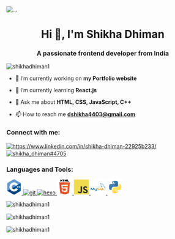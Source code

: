 <img height="400" width="1100" src="https://cdn.dribbble.com/users/4055494/screenshots/15215756/media/d2b66c4ca0192aa26d103448b3d1518b.gif" alt="...">
<h1 align="center">Hi 👋, I'm Shikha Dhiman</h1>
<h3 align="center">A passionate frontend developer from India</h3>


<p align="left"> <img src="https://komarev.com/ghpvc/?username=shikhadhiman1&label=Profile%20views&color=0e75b6&style=flat" alt="shikhadhiman1" /> </p>

- 🔭 I’m currently working on **my Portfolio website**

- 🌱 I’m currently learning **React.js**

- 💬 Ask me about **HTML, CSS, JavaScript, C++**

- 📫 How to reach me **dshikha4403@gmail.com**

<h3 align="left">Connect with me:</h3>
<p align="left">
<a href="https://linkedin.com/in/https://www.linkedin.com/in/shikha-dhiman-22925b233/" target="blank"><img align="center" src="https://raw.githubusercontent.com/rahuldkjain/github-profile-readme-generator/master/src/images/icons/Social/linked-in-alt.svg" alt="https://www.linkedin.com/in/shikha-dhiman-22925b233/" height="30" width="40" /></a>
<a href="https://discord.gg/shikhadhiman_22221" target="blank"><img align="center" src="https://raw.githubusercontent.com/rahuldkjain/github-profile-readme-generator/master/src/images/icons/Social/discord.svg" alt="shikha_dhiman#4705" height="30" width="40" /></a>
</p>

<h3 align="left">Languages and Tools:</h3>
<p align="left"> <a href="https://www.w3schools.com/cpp/" target="_blank" rel="noreferrer"> <img src="https://raw.githubusercontent.com/devicons/devicon/master/icons/cplusplus/cplusplus-original.svg" alt="cplusplus" width="40" height="40"/> </a> <a href="https://git-scm.com/" target="_blank" rel="noreferrer"> <img src="https://www.vectorlogo.zone/logos/git-scm/git-scm-icon.svg" alt="git" width="40" height="40"/> </a> <a href="hexo.io/" target="_blank" rel="noreferrer"> <img src="https://www.vectorlogo.zone/logos/hexoio/hexoio-icon.svg" alt="hexo" width="40" height="40"/> </a> <a href="https://www.w3.org/html/" target="_blank" rel="noreferrer"> <img src="https://raw.githubusercontent.com/devicons/devicon/master/icons/html5/html5-original-wordmark.svg" alt="html5" width="40" height="40"/> </a> <a href="https://developer.mozilla.org/en-US/docs/Web/JavaScript" target="_blank" rel="noreferrer"> <img src="https://raw.githubusercontent.com/devicons/devicon/master/icons/javascript/javascript-original.svg" alt="javascript" width="40" height="40"/> </a> <a href="https://www.mysql.com/" target="_blank" rel="noreferrer"> <img src="https://raw.githubusercontent.com/devicons/devicon/master/icons/mysql/mysql-original-wordmark.svg" alt="mysql" width="40" height="40"/> </a> <a href="https://www.python.org" target="_blank" rel="noreferrer"> <img src="https://raw.githubusercontent.com/devicons/devicon/master/icons/python/python-original.svg" alt="python" width="40" height="40"/> </a> </p>

<p><img width="500" src="https://github-readme-stats.vercel.app/api/top-langs?username=shikhadhiman1&show_icons=true&locale=en&layout=compact" alt="shikhadhiman1" /></p>

<p><img align="center" width="500" src="https://github-readme-stats.vercel.app/api?username=shikhadhiman1&show_icons=true&locale=en" alt="shikhadhiman1" /></p>

<p><img align="center" width="500" src="https://github-readme-streak-stats.herokuapp.com/?user=shikhadhiman1&" alt="shikhadhiman1" /></p>
